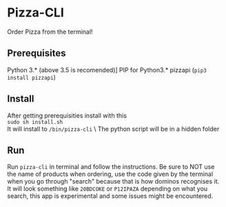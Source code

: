 # Pizza-CLI
Order Pizza from the terminal!

## Prerequisites
Python 3.* (above 3.5 is recomended)]
PIP for Python3.* 
pizzapi (`pip3 install pizzapi`)

## Install
After getting prerequisities install with this \
`sudo sh install.sh` \
It will install to `/bin/pizza-cli` \ 
The python script will be in a hidden folder

## Run
Run `pizza-cli` in terminal and follow the instructions. Be sure to NOT use the name of products when ordering, use the code given by the terminal when you go through "search" because that is how dominos recognises it. It will look something like `20BDCOKE` or `P12IPAZA` depending on what you search, this app is experimental and some issues might be encountered.